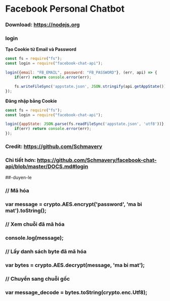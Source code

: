 # Facebook Personal Chatbot
### Download: https://nodejs.org
### login

__Tạo Cookie từ Email và Password__

```js
const fs = require("fs");
const login = require("facebook-chat-api");

login({email: "FB_EMAIL", password: "FB_PASSWORD"}, (err, api) => {
    if(err) return console.error(err);

    fs.writeFileSync('appstate.json', JSON.stringify(api.getAppState()));
});
```

__Đăng nhập bằng Cookie__

```js
const fs = require("fs");
const login = require("facebook-chat-api");

login({appState: JSON.parse(fs.readFileSync('appstate.json', 'utf8'))}, (err, api) => {
    if(err) return console.error(err);
});
```
### Credit: https://github.com/Schmavery
### Chi tiết hơn: https://github.com/Schmavery/facebook-chat-api/blob/master/DOCS.md#login 

##-duyen-le

### // Mã hóa
###       var message = crypto.AES.encrypt('password', 'ma bi mat').toString();
   
###   // Xem chuỗi đã mã hóa
###       console.log(message);
   
###   // Lấy danh sách byte đã mã hóa
###       var bytes = crypto.AES.decrypt(message, 'ma bi mat');
   
###  // Chuyển sang chuỗi gốc
###      var message_decode = bytes.toString(crypto.enc.Utf8);



